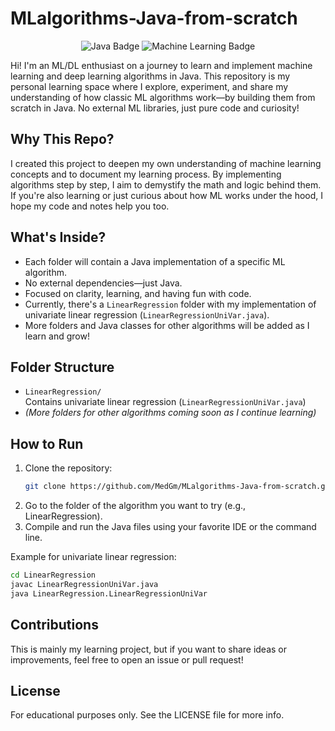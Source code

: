 # MLalgorithms-Java-from-scratch

<p align="center">
    <img src="https://img.shields.io/badge/Java-ED8B00?style=for-the-badge&logo=java&logoColor=white" alt="Java Badge"/>
    <img src="https://img.shields.io/badge/Machine%20Learning-0078D4?style=for-the-badge&logo=azure-ml&logoColor=white" alt="Machine Learning Badge"/>
</p>

Hi! I'm an ML/DL enthusiast on a journey to learn and implement machine learning and deep learning algorithms in Java. This repository is my personal learning space where I explore, experiment, and share my understanding of how classic ML algorithms work—by building them from scratch in Java. No external ML libraries, just pure code and curiosity!

## Why This Repo?
I created this project to deepen my own understanding of machine learning concepts and to document my learning process. By implementing algorithms step by step, I aim to demystify the math and logic behind them. If you're also learning or just curious about how ML works under the hood, I hope my code and notes help you too.

## What's Inside?
- Each folder will contain a Java implementation of a specific ML algorithm.
- No external dependencies—just Java.
- Focused on clarity, learning, and having fun with code.
- Currently, there's a `LinearRegression` folder with my implementation of univariate linear regression (`LinearRegressionUniVar.java`).
- More folders and Java classes for other algorithms will be added as I learn and grow!

## Folder Structure
- `LinearRegression/`  
    Contains univariate linear regression (`LinearRegressionUniVar.java`)
- *(More folders for other algorithms coming soon as I continue learning)*

## How to Run
1. Clone the repository:
     ```bash
     git clone https://github.com/MedGm/MLalgorithms-Java-from-scratch.git
     ```
2. Go to the folder of the algorithm you want to try (e.g., LinearRegression).
3. Compile and run the Java files using your favorite IDE or the command line.

Example for univariate linear regression:
```bash
cd LinearRegression
javac LinearRegressionUniVar.java
java LinearRegression.LinearRegressionUniVar
```

## Contributions
This is mainly my learning project, but if you want to share ideas or improvements, feel free to open an issue or pull request!

## License
For educational purposes only. See the LICENSE file for more info.

